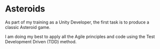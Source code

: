# Asteroids

As part of my training as a Unity Developer, the first task is to produce a classic Asteroid game. 

I am doing my best to apply all the Agile principles and code using the Test Development Driven (TDD) method.
